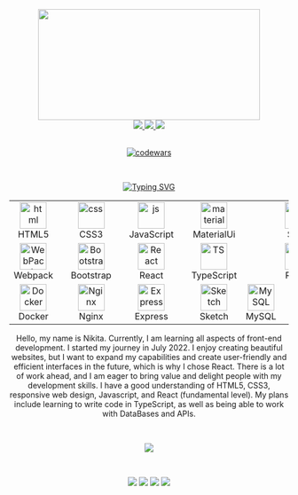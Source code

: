 <div align="center" dir="auto">
 
 <img src="https://user-images.githubusercontent.com/109273510/219876919-a2c4de08-4dc4-469d-b991-c1694a02c921.gif" width="400px" height="200px">
 <br />

 <a href="https://www.facebook.com/nikita.prokhorskiy/" target="_blank" >
  <img src="https://img.shields.io/badge/Facebook-turquoise.svg?&amp;style=for-the-badge&amp;logo=Facebook&amp;logoColor=white" />
 </a>

 <a href="https://t.me/proxxximo" target="_blank">
  <img src="https://img.shields.io/badge/Telegram-turquoise.svg?&amp;style=for-the-badge&amp;logo=Telegram&amp;logoColor=white" />
 </a>

 <a href="https://www.linkedin.com/in/nikita-prokhorskiy-624ab2265/" target="_blank">
  <img src="https://img.shields.io/badge/LinkedIn-turquoise.svg?&amp;style=for-the-badge&amp;logo=LinkedIn&amp;logoColor=white" />
 </a> 
 <div />

 <br />
 
 [![codewars](https://www.codewars.com/users/proxxximo/badges/large)](https://www.codewars.com/users/proxxximo)   

<br />
 
 [![Typing SVG](https://readme-typing-svg.herokuapp.com?font=Fira+Code&weight=500&size=24&pause=1000&color=0EF6F7&width=435&lines=🚀+Languages+and+Tools+🚀)](https://git.io/typing-svg)
 
 <table width="100%">
  <tr>
    <td align="center" width="96">
      <img src="https://user-images.githubusercontent.com/109273510/219883802-364eb8cc-d746-40a1-96af-c58e55b02bdc.png"
         width="48"
         height="48"
         alt="html"
      />
     <br />HTML5
    <td/>
    <td align="center" width="96">
      <img src="https://user-images.githubusercontent.com/109273510/219883936-26f9543c-9b0d-418f-8caf-164b47c5102a.png"
         width="48"
         height="48"
         alt="css"
      />
     <br />CSS3
    <td/>
    <td align="center" width="96">
      <img src="https://user-images.githubusercontent.com/109273510/219884120-ad88bc23-98fc-4042-b975-1d5bfecc7c76.png"
         width="48"
         height="48"
         alt="js"
      />JavaScript
    <td/>
    <td align="center" width="96">
      <img src="https://user-images.githubusercontent.com/109273510/219884288-f6bdb9cf-8352-45ad-9db5-040ea550afa6.png"
         width="48"
         height="48"
         alt="material"
      />MaterialUi 
     <br /> 
    <td/>
    <td align="center" width="96">
      <img src="https://user-images.githubusercontent.com/109273510/219884483-b22c43d5-1100-42a6-8017-b393be210e7f.png"
         width="48"
         height="48"
         alt="SaSS"
      />
     <br />SaSS
    <td/>
   <td align="center" width="96">
      <img src="https://user-images.githubusercontent.com/109273510/219884704-b5d3c1fd-9d00-4af5-8e6b-35d883a7a972.png"
         width="48"
         height="48"
         alt="Git"
      />
     <br />Git
    <td/>
   <td align="center" width="96">
      <img src="https://user-images.githubusercontent.com/109273510/219884790-f2ea724f-5edc-4213-95d7-ae37f6250427.png"
         width="48"
         height="48"
         alt="Figma"
      />
     <br />Figma
    <td/>
  <tr/>
  <tr>
   <td align="center" width="96">
      <img src="https://user-images.githubusercontent.com/109273510/219884957-b1df445c-b4ac-4a7c-b889-859375e2cf68.png"
         width="48"
         height="48"
         alt="WebPack"
      />
     <br />Webpack
   <td/>
   <td align="center" width="96">
      <img src="https://user-images.githubusercontent.com/109273510/219885067-83f90f36-fd6a-41bc-8b5f-f96d5cf57975.png"
         width="48"
         height="48"
         alt="Bootstrap"
      />
     <br />Bootstrap
   <td/>
   <td align="center" width="96">
      <img src="https://user-images.githubusercontent.com/109273510/219885310-c439dc06-3bb8-4217-a30d-3379a57cdb90.png"
         width="48"
         height="48"
         alt="React"
      />
     <br />React
   <td/>
   <td align="center" width="96">
      <img src="https://user-images.githubusercontent.com/109273510/219885447-4781055d-3992-414f-a721-a893fa85a062.png"
         width="48"
         height="48"
         alt="TS"
      />
     <br />TypeScript
   <td/>
   <td align="center" width="96">
      <img src="https://user-images.githubusercontent.com/109273510/219885505-621a4341-b4a6-4316-aabf-59bc2784d361.png"
         width="48"
         height="48"
         alt="Redux"
      />
     <br />Redux
   <td/>
    <td align="center" width="96">
      <img src="https://user-images.githubusercontent.com/109273510/219885832-2c7d1750-9102-4e76-ba1c-5348b1a8be02.png"
         width="48"
         height="48"
         alt="NodeJS"
      />
     <br />NodeJS
   <td/>
   <td align="center" width="96">
      <img src="https://user-images.githubusercontent.com/109273510/219886951-04e93058-622d-4bfa-b04d-fa5ab1c20dcf.png"
         width="48"
         height="48"
         alt="MongoDB"
      />
     <br />MongoDB
   <td/>
  <tr/>
  <tr>
    <td align="center" width="96">
      <img src="https://user-images.githubusercontent.com/109273510/222772396-0139d975-e394-468d-beca-7ca857493791.png"
         width="48"
         height="48"
         alt="Docker"
      />
     <br />Docker
   <td/>
   <td align="center" width="96">
      <img src="https://user-images.githubusercontent.com/109273510/222773538-b62a6cd9-7185-4f78-b323-0cd31feb35f9.png"
         width="48"
         height="48"
         alt="Nginx"
      />
     <br />Nginx
   <td/>
   <td align="center" width="96">
      <img src="https://user-images.githubusercontent.com/109273510/222776903-7acc82ed-51af-4a03-9671-449937a768f0.png"
         width="48"
         height="48"
         alt="Express"
      />
     <br />Express
   <td/>
   <td align="center" width="96">
      <img src="https://user-images.githubusercontent.com/109273510/222777437-e1dd346a-2eca-4ef3-9599-38da45bf66de.png"
         width="48"
         height="48"
         alt="Sketch"
      />
     <br />Sketch
   </td>
    <td align="center" width="96">
      <img src="https://user-images.githubusercontent.com/109273510/222778490-c228ceb3-2c40-415c-b061-6aa2e619affa.png"
         width="48"
         height="48"
         alt="MySQL"
      />
     <br />MySQL
   <td/>
  </tr>
  
   
 <table />
 
 <div/>

Hello, my name is Nikita. Currently, I am learning all aspects of front-end development. I started my journey in July 2022. I enjoy creating beautiful websites, but I want to expand my capabilities and create user-friendly and efficient interfaces in the future, which is why I chose React. There is a lot of work ahead, and I am eager to bring value and delight people with my development skills. I have a good understanding of HTML5, CSS3, responsive web design, Javascript, and React (fundamental level). My plans include learning to write code in TypeScript, as well as being able to work with DataBases and APIs.

<br />

![](http://github-profile-summary-cards.vercel.app/api/cards/profile-details?username=proxxximo&theme=2077)

<br />

![](http://github-profile-summary-cards.vercel.app/api/cards/repos-per-language?username=proxxximo&theme=2077)
![](http://github-profile-summary-cards.vercel.app/api/cards/most-commit-language?username=proxxximo&theme=2077)
![](http://github-profile-summary-cards.vercel.app/api/cards/stats?username=proxxximo&theme=2077)
![](http://github-profile-summary-cards.vercel.app/api/cards/productive-time?username=proxxximo&theme=2077&utcOffset=8)

<br />
 


